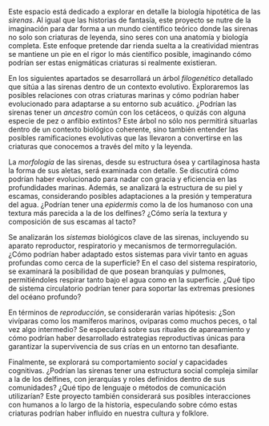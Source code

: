 Este espacio está dedicado a explorar en detalle la biología hipotética de las *sirenas*. Al igual que las historias de fantasía, este proyecto se nutre de la imaginación para dar forma a un mundo científico teórico donde las sirenas no solo son criaturas de leyenda, sino seres con una anatomía y biología completa. Este enfoque pretende dar rienda suelta a la creatividad mientras se mantiene un pie en el rigor lo más científico posible, imaginando cómo podrían ser estas enigmáticas criaturas si realmente existieran.

En los siguientes apartados se desarrollará un árbol *filogenético* detallado que sitúa a las sirenas dentro de un contexto evolutivo. Exploraremos las posibles relaciones con otras criaturas marinas y cómo podrían haber evolucionado para adaptarse a su entorno sub acuático. ¿Podrían las sirenas tener un *ancestro* común con los cetáceos, o quizás con alguna especie de pez o anfibio extintos? Este árbol no sólo nos permitirá situarlas dentro de un contexto biológico coherente, sino también entender las posibles ramificaciones evolutivas que las llevaron a convertirse en las criaturas que conocemos a través del mito y la leyenda.

La *morfología* de las sirenas, desde su estructura ósea y cartilaginosa hasta la forma de sus aletas, será examinada con detalle. Se discutirá cómo podrían haber evolucionado para nadar con gracia y eficiencia en las profundidades marinas. Además, se analizará la estructura de su piel y escamas, considerando posibles adaptaciones a la presión y temperatura del agua. ¿Podrían tener una *epidermis* como la de los humanoso con una textura más parecida a la de los delfines? ¿Cómo sería la textura y composición de sus escamas al tacto?

Se analizarán los *sistemas* biológicos clave de las sirenas, incluyendo su aparato reproductor, respiratorio y mecanismos de termorregulación. ¿Cómo podrían haber adaptado estos sistemas para vivir tanto en aguas profundas como cerca de la superficie? En el caso del sistema respiratorio, se examinará la posibilidad de que posean branquias y pulmones, permitiéndoles respirar tanto bajo el agua como en la superficie. ¿Qué tipo de sistema circulatorio podrían tener para soportar las extremas presiones del océano profundo?

En términos de *reproducción*, se considerarán varias hipótesis: ¿Son vivíparas como los mamíferos marinos, ovíparas como muchos peces, o tal vez algo intermedio? Se especulará sobre sus rituales de apareamiento y cómo podrían haber desarrollado estrategias reproductivas únicas para garantizar la supervivencia de sus crías en un entorno tan desafiante.

Finalmente, se explorará su comportamiento *social* y capacidades cognitivas. ¿Podrían las sirenas tener una estructura social compleja similar a la de los delfines, con jerarquías y roles definidos dentro de sus comunidades? ¿Qué tipo de lenguaje o métodos de comunicación utilizarían? Este proyecto también considerará sus posibles interacciones con humanos a lo largo de la historia, especulando sobre cómo estas criaturas podrían haber influido en nuestra cultura y folklore.

